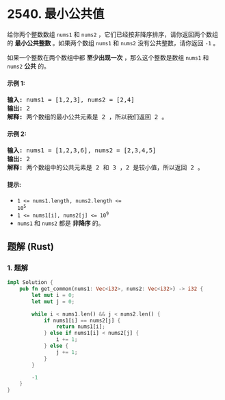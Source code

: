 # 2540. 最小公共值
给你两个整数数组 `nums1` 和 `nums2` ，它们已经按非降序排序，请你返回两个数组的 **最小公共整数** 。如果两个数组 `nums1` 和 `nums2` 没有公共整数，请你返回 `-1` 。

如果一个整数在两个数组中都 **至少出现一次** ，那么这个整数是数组 `nums1` 和 `nums2` **公共** 的。

#### 示例 1:
<pre>
<strong>输入:</strong> nums1 = [1,2,3], nums2 = [2,4]
<strong>输出:</strong> 2
<strong>解释:</strong> 两个数组的最小公共元素是 2 ，所以我们返回 2 。
</pre>

#### 示例 2:
<pre>
<strong>输入:</strong> nums1 = [1,2,3,6], nums2 = [2,3,4,5]
<strong>输出:</strong> 2
<strong>解释:</strong> 两个数组中的公共元素是 2 和 3 ，2 是较小值，所以返回 2 。
</pre>

#### 提示:
* <code>1 <= nums1.length, nums2.length <= 10<sup>5</sup></code>
* <code>1 <= nums1[i], nums2[j] <= 10<sup>9</sup></code>
* `nums1` 和 `nums2` 都是 **非降序** 的。

## 题解 (Rust)

### 1. 题解
```Rust
impl Solution {
    pub fn get_common(nums1: Vec<i32>, nums2: Vec<i32>) -> i32 {
        let mut i = 0;
        let mut j = 0;

        while i < nums1.len() && j < nums2.len() {
            if nums1[i] == nums2[j] {
                return nums1[i];
            } else if nums1[i] < nums2[j] {
                i += 1;
            } else {
                j += 1;
            }
        }

        -1
    }
}
```
